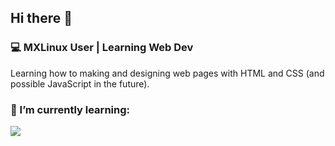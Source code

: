 ## Hi there 👋
### 💻 MXLinux User | Learning Web Dev 
Learning how to making and designing web pages with HTML and CSS (and possible JavaScript in the future).

### 🌱 I’m currently learning:
<p align="left">
  <img src="https://skillicons.dev/icons?i=html,css,javascript,bash,latex,vscodium,debian" />
</p>

<!--
**MxTux2025/MxTux2025** is a ✨ _special_ ✨ repository because its `README.md` (this file) appears on your GitHub profile.

Here are some ideas to get you started:

- 🔭 I’m currently working on ...
- 🌱 I’m currently learning ...
- 👯 I’m looking to collaborate on ...
- 🤔 I’m looking for help with ...
- 💬 Ask me about ...
- 📫 How to reach me: ...
- 😄 Pronouns: ...
- ⚡ Fun fact: ...
-->
